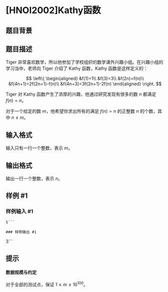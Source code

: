 # [HNOI2002]Kathy函数

## 题目背景



## 题目描述

Tiger 非常喜欢数学，所以他参加了学校组织的数学课外兴趣小组。在兴趣小组的学习当中，老师向 Tiger 介绍了 Kathy 函数，Kathy 函数是这样定义的：

$$
\left\{
\begin{aligned}
&f(1)=1\\
&f(3)=3\\
&f(2n)=f(n)\\
&f(4n+1)=2f(2n+1)-f(n)\\
&f(4n+3)=3f(2n+1)-2f(n)
\end{aligned}
\right.
$$

Tiger 对 Kathy 函数产生了浓厚的兴趣，他通过研究发现有很多的数 $n$ 都满足 $f(n)=n$。

对于一个给定的数 $m$，他希望你求出所有的满足 $f(n)=n$ 的正整数 $n$ 的个数，其中 $n\leq m$。

## 输入格式

输入只有一行一个整数，表示 $m$。

## 输出格式

输出一行一个整数，表示 $n$。

## 样例 #1

### 样例输入 #1
```
5```

### 样例输出 #1

```
3```

## 提示

#### 数据规模与约定

对于全部的测试点，保证 $1 \leq m \leq 10^{100}$。
